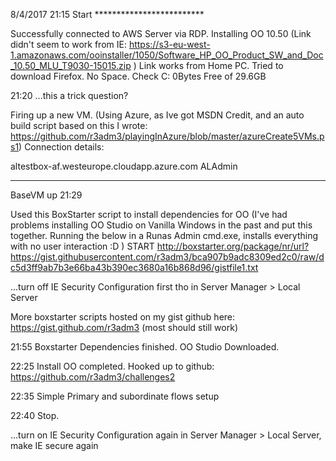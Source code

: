 
8/4/2017 21:15 Start *************************

Successfully connected to AWS Server via RDP. 
Installing OO 10.50
(Link didn't seem to work from IE: https://s3-eu-west-1.amazonaws.com/ooinstaller/1050/Software_HP_OO_Product_SW_and_Doc_10.50_MLU_T9030-15015.zip )
Link works from Home PC. 
Tried to download Firefox. 
No Space. 
Check C: 0Bytes Free of 29.6GB

21:20 ...this a trick question?

Firing up a new VM. (Using Azure, as Ive got MSDN Credit, and an auto build script based on this I wrote: https://github.com/r3adm3/playingInAzure/blob/master/azureCreate5VMs.ps1)
Connection details:

altestbox-af.westeurope.cloudapp.azure.com
ALAdmin
****

BaseVM up 21:29

Used this BoxStarter script to install dependencies for OO (I've had problems installing OO Studio on Vanilla Windows in the past and put this together. Running the below in a Runas Admin cmd.exe, installs everything with no user interaction :D )
START http://boxstarter.org/package/nr/url?https://gist.githubusercontent.com/r3adm3/bca907b9adc8309ed2c0/raw/dc5d3ff9ab7b3e66ba43b390ec3680a16b868d96/gistfile1.txt

...turn off IE Security Configuration first tho in Server Manager > Local Server 

More boxstarter scripts hosted on my gist github here: https://gist.github.com/r3adm3
(most should still work)

21:55 Boxstarter Dependencies finished. OO Studio Downloaded.

22:25 Install OO completed.
Hooked up to github: https://github.com/r3adm3/challenges2

22:35 Simple Primary and subordinate flows setup

22:40 Stop.

...turn on IE Security Configuration again in Server Manager > Local Server, make IE secure again


